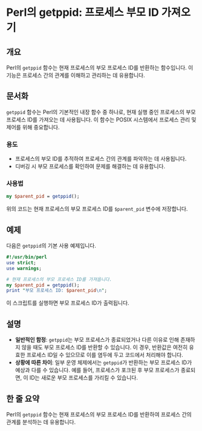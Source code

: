 <!--
Meta Description: # Perl의 getppid: 프로세스 부모 ID 가져오기 ## 개요 Perl의 `getppid` 함수는 현재 프로세스의 부모 프로세스 ID를 반환하는 함수입니다. 이 기능은 프로세스 간의 관계를 이해하고 관리하는 데 유용합니다. ## 문서화 `getppid` 함수는 ...
Meta Keywords: 프로세스, getppid, id를, 프로세스의, perl의
-->

# Perl의 getppid: 프로세스 부모 ID 가져오기

## 개요
Perl의 `getppid` 함수는 현재 프로세스의 부모 프로세스 ID를 반환하는 함수입니다. 이 기능은 프로세스 간의 관계를 이해하고 관리하는 데 유용합니다.

## 문서화
`getppid` 함수는 Perl의 기본적인 내장 함수 중 하나로, 현재 실행 중인 프로세스의 부모 프로세스 ID를 가져오는 데 사용됩니다. 이 함수는 POSIX 시스템에서 프로세스 관리 및 제어를 위해 중요합니다.

### 용도
- 프로세스의 부모 ID를 추적하여 프로세스 간의 관계를 파악하는 데 사용됩니다.
- 디버깅 시 부모 프로세스를 확인하여 문제를 해결하는 데 유용합니다.

### 사용법
```perl
my $parent_pid = getppid();
```
위의 코드는 현재 프로세스의 부모 프로세스 ID를 `$parent_pid` 변수에 저장합니다.

## 예제
다음은 `getppid`의 기본 사용 예제입니다.

```perl
#!/usr/bin/perl
use strict;
use warnings;

# 현재 프로세스의 부모 프로세스 ID를 가져옵니다.
my $parent_pid = getppid();
print "부모 프로세스 ID: $parent_pid\n";
```
이 스크립트를 실행하면 부모 프로세스 ID가 출력됩니다.

## 설명
- **일반적인 함정**: `getppid`는 부모 프로세스가 종료되었거나 다른 이유로 인해 존재하지 않을 때도 부모 프로세스 ID를 반환할 수 있습니다. 이 경우, 반환값은 여전히 유효한 프로세스 ID일 수 있으므로 이를 염두에 두고 코드에서 처리해야 합니다.
- **상황에 따른 차이**: 일부 운영 체제에서는 `getppid`가 반환하는 부모 프로세스 ID가 예상과 다를 수 있습니다. 예를 들어, 프로세스가 포크된 후 부모 프로세스가 종료되면, 이 ID는 새로운 부모 프로세스를 가리킬 수 있습니다.

## 한 줄 요약
Perl의 `getppid` 함수는 현재 프로세스의 부모 프로세스 ID를 반환하여 프로세스 간의 관계를 분석하는 데 유용합니다.